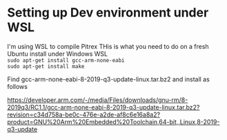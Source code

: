 # Setting up Dev environment under WSL #
I'm using WSL to compile Pitrex
THis is what you need to do on a fresh Ubuntu install under Windows WSL  
```sudo apt-get install gcc-arm-none-eabi```  
```sudo apt-get install make```

Find gcc-arm-none-eabi-8-2019-q3-update-linux.tar.bz2
and install as follows


https://developer.arm.com/-/media/Files/downloads/gnu-rm/8-2019q3/RC1.1/gcc-arm-none-eabi-8-2019-q3-update-linux.tar.bz2?revision=c34d758a-be0c-476e-a2de-af8c6e16a8a2?product=GNU%20Arm%20Embedded%20Toolchain,64-bit,,Linux,8-2019-q3-update
